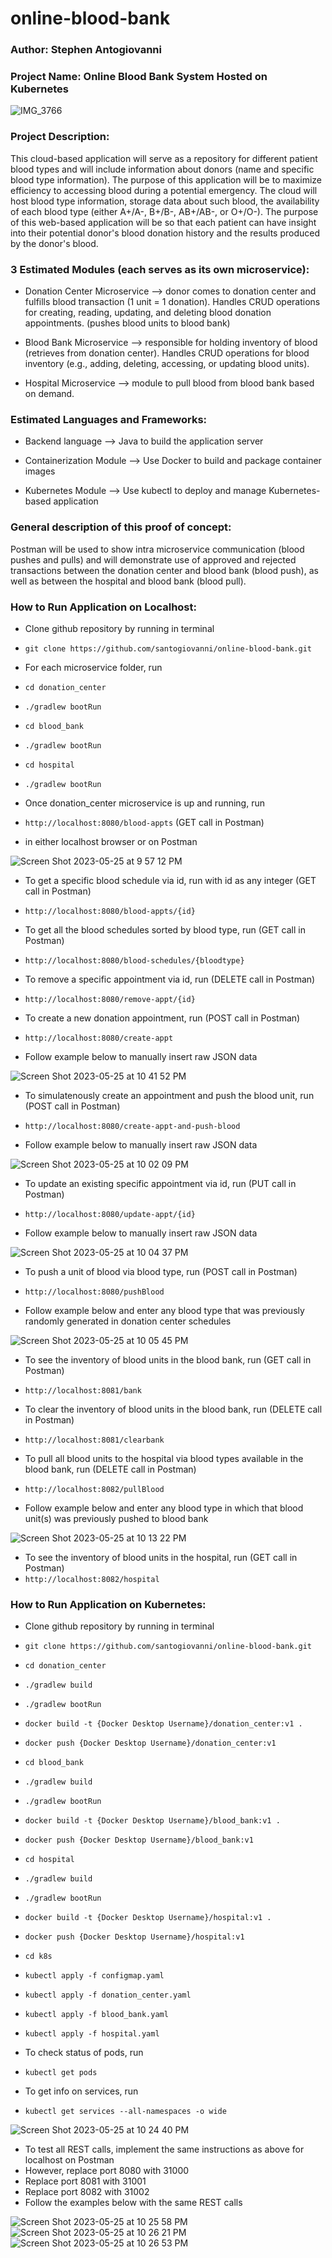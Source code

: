 # online-blood-bank

### Author: Stephen Antogiovanni

### Project Name: Online Blood Bank System Hosted on Kubernetes

![IMG_3766](https://github.com/santogiovanni/online-blood-bank/assets/106194360/32a7214e-15b8-4174-b78c-6a9169f567ad)

### Project Description:
This cloud-based application will serve as a repository for different patient blood types and will include information about donors (name and specific blood type information). The purpose of this application will be to maximize efficiency to accessing blood during a potential emergency. The cloud will host blood type information, storage data about such blood, the availability of each blood type (either A+/A-, B+/B-, AB+/AB-, or O+/O-). The purpose of this web-based application will be so that each patient can have insight into their potential donor's blood donation history and the results produced by the donor's blood.

### 3 Estimated Modules (each serves as its own microservice):

* Donation Center Microservice --> donor comes to donation center and fulfills blood transaction (1 unit = 1 donation). Handles CRUD operations for creating, reading, updating, and deleting blood donation appointments. (pushes blood units to blood bank)

* Blood Bank Microservice --> responsible for holding inventory of blood (retrieves from donation center). Handles CRUD operations for blood inventory (e.g., adding, deleting, accessing, or updating blood units).

* Hospital Microservice --> module to pull blood from blood bank based on demand.

### Estimated Languages and Frameworks:

* Backend language --> Java to build the application server

* Containerization Module --> Use Docker to build and package container images

* Kubernetes Module --> Use kubectl to deploy and manage Kubernetes-based application

### General description of this proof of concept:
Postman will be used to show intra microservice communication (blood pushes and pulls) and will demonstrate use of approved and rejected transactions between the donation center and blood bank (blood push), as well as between the hospital and blood bank (blood pull).

### How to Run Application on Localhost:
* Clone github repository by running in terminal
* ```git clone https://github.com/santogiovanni/online-blood-bank.git```

* For each microservice folder, run
* ```cd donation_center```
* ```./gradlew bootRun```

* ```cd blood_bank```
* ```./gradlew bootRun```

* ```cd hospital```
* ```./gradlew bootRun```

* Once donation_center microservice is up and running, run
* ```http://localhost:8080/blood-appts``` (GET call in Postman)
* in either localhost browser or on Postman 

![Screen Shot 2023-05-25 at 9 57 12 PM](https://github.com/santogiovanni/online-blood-bank/assets/106194360/6a57068c-13e7-4927-b2e9-83de9ea0cfa5)

* To get a specific blood schedule via id, run with id as any integer (GET call in Postman)
* ```http://localhost:8080/blood-appts/{id}```

* To get all the blood schedules sorted by blood type, run (GET call in Postman)
* ```http://localhost:8080/blood-schedules/{bloodtype}```

* To remove a specific appointment via id, run (DELETE call in Postman)
* ```http://localhost:8080/remove-appt/{id}```

* To create a new donation appointment, run (POST call in Postman)
* ```http://localhost:8080/create-appt```
* Follow example below to manually insert raw JSON data

![Screen Shot 2023-05-25 at 10 41 52 PM](https://github.com/santogiovanni/online-blood-bank/assets/106194360/bb941542-690a-497c-ba43-9299265325d5)


* To simulatenously create an appointment and push the blood unit, run (POST call in Postman)

* ```http://localhost:8080/create-appt-and-push-blood```

* Follow example below to manually insert raw JSON data

![Screen Shot 2023-05-25 at 10 02 09 PM](https://github.com/santogiovanni/online-blood-bank/assets/106194360/fbf69914-d5be-4e68-9df4-5a466393c0c8)

* To update an existing specific appointment via id, run (PUT call in Postman)

* ```http://localhost:8080/update-appt/{id}```

* Follow example below to manually insert raw JSON data

![Screen Shot 2023-05-25 at 10 04 37 PM](https://github.com/santogiovanni/online-blood-bank/assets/106194360/a4212d01-30fa-48d8-8b37-d08ea9b2b1af)

* To push a unit of blood via blood type, run (POST call in Postman)

* ```http://localhost:8080/pushBlood```

* Follow example below and enter any blood type that was previously randomly generated in donation center schedules

![Screen Shot 2023-05-25 at 10 05 45 PM](https://github.com/santogiovanni/online-blood-bank/assets/106194360/009e1744-995e-4074-92e8-7295909cfbbf)

* To see the inventory of blood units in the blood bank, run (GET call in Postman)
* ```http://localhost:8081/bank```

* To clear the inventory of blood units in the blood bank, run (DELETE call in Postman)
* ```http://localhost:8081/clearbank```

* To pull all blood units to the hospital via blood types available in the blood bank, run (DELETE call in Postman)
* ```http://localhost:8082/pullBlood```
* Follow example below and enter any blood type in which that blood unit(s) was previously pushed to blood bank

![Screen Shot 2023-05-25 at 10 13 22 PM](https://github.com/santogiovanni/online-blood-bank/assets/106194360/0b6a2cd0-c883-48f4-9cb5-784503445b4c)

* To see the inventory of blood units in the hospital, run (GET call in Postman)
* ```http://localhost:8082/hospital```

### How to Run Application on Kubernetes:
* Clone github repository by running in terminal
* ```git clone https://github.com/santogiovanni/online-blood-bank.git```

* ```cd donation_center```
* ```./gradlew build```
* ```./gradlew bootRun```
* ```docker build -t {Docker Desktop Username}/donation_center:v1 .```
* ```docker push {Docker Desktop Username}/donation_center:v1```

* ```cd blood_bank```
* ```./gradlew build```
* ```./gradlew bootRun```
* ```docker build -t {Docker Desktop Username}/blood_bank:v1 .```
* ```docker push {Docker Desktop Username}/blood_bank:v1```

* ```cd hospital```
* ```./gradlew build```
* ```./gradlew bootRun```
* ```docker build -t {Docker Desktop Username}/hospital:v1 .```
* ```docker push {Docker Desktop Username}/hospital:v1```

* ```cd k8s```
* ```kubectl apply -f configmap.yaml```
* ```kubectl apply -f donation_center.yaml```
* ```kubectl apply -f blood_bank.yaml```
* ```kubectl apply -f hospital.yaml```

* To check status of pods, run
* ```kubectl get pods```

* To get info on services, run
* ```kubectl get services --all-namespaces -o wide```

![Screen Shot 2023-05-25 at 10 24 40 PM](https://github.com/santogiovanni/online-blood-bank/assets/106194360/c86f408c-28fa-44a0-9b6b-ccd7392a7475)

* To test all REST calls, implement the same instructions as above for localhost on Postman
* However, replace port 8080 with 31000
* Replace port 8081 with 31001
* Replace port 8082 with 31002
* Follow the examples below with the same REST calls

![Screen Shot 2023-05-25 at 10 25 58 PM](https://github.com/santogiovanni/online-blood-bank/assets/106194360/d35020f0-c7e8-4742-95c0-05b422ce509c)
![Screen Shot 2023-05-25 at 10 26 21 PM](https://github.com/santogiovanni/online-blood-bank/assets/106194360/181f7c98-7578-4c74-8251-998cbdc55d28)
![Screen Shot 2023-05-25 at 10 26 53 PM](https://github.com/santogiovanni/online-blood-bank/assets/106194360/f8868f84-be4f-4266-80dd-d491b4419e81)
